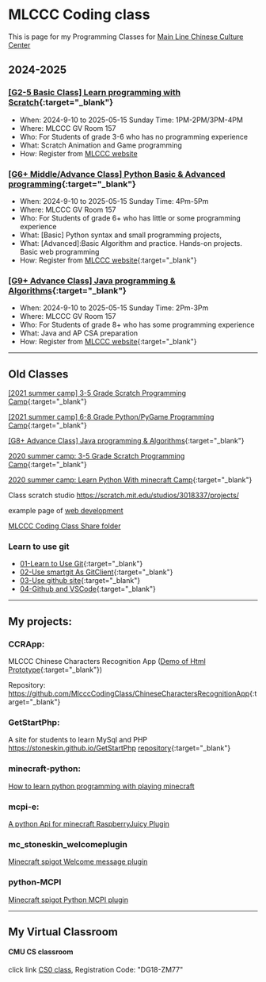 # MLCCC Coding class
 
This is page for my Programming Classes for <a target="_blank" href="http://mlccc.org">Main Line Chinese Culture Center</a>


## 2024-2025

### [[G2-5 Basic Class] Learn programming with Scratch](./Scratch/index.md){:target="_blank"}

- When: 2024-9-10 to 2025-05-15 Sunday Time: 1PM-2PM/3PM-4PM
- Where: MLCCC GV Room 157
- Who: For Students of grade 3-6 who has no programming experience
- What: Scratch Animation and Game programming
- How: Register from [MLCCC website](http://www.mlccc.org/)

### [[G6+ Middle/Advance Class] Python Basic & Advanced programming](./python/index.md){:target="_blank"}

- When: 2024-9-10 to 2025-05-15 Sunday Time: 4Pm-5Pm
- Where: MLCCC GV Room 157
- Who: For Students of grade 6+ who has little or some programming experience
- What: [Basic] Python syntax and small programming projects,  
- What: [Advanced]:Basic Algorithm and practice. Hands-on projects. Basic web programming
- How: Register from [MLCCC website](http://www.mlccc.org/){:target="_blank"}

### [[G9+ Advance Class] Java programming & Algorithms](https://stoneskin.github.io/learnJava/){:target="_blank"}

- When: 2024-9-10 to 2025-05-15 Sunday Time: 2Pm-3Pm
- Where: MLCCC GV Room 157
- Who: For Students of grade 8+ who has some programming experience
- What: Java and AP CSA preparation
- How: Register from [MLCCC website](http://www.mlccc.org/){:target="_blank"}

-----

## Old Classes

 [[2021 summer camp] 3-5 Grade Scratch Programming Camp](./SummerCamp_Scratch/index.md){:target="_blank"}

<!--
- When: 2021-6-25 to 2021-08-20 Friday 1:00PM-2:00PM
- Where: Zoom Meeting
/-->

[[2021 summer camp] 6-8 Grade Python/PyGame Programming Camp](./SummerCamp_Python_PyGame/index.md){:target="_blank"}

<!--
- When: 2021-6-25 to 2021-08-20 Friday 10:00AM-11:00AM
- Where: Zoom Meeting
-->

<!--
## MLCCC 2020 online Summer Camp Coding Classes

#### <a href="http://www.mlccc.org/MlcccV2/Forms/V2/Programs/Camp/SummerCamp.aspx"  target="_blank"> summer camp info link </a>

#### <a href="https://docs.google.com/document/d/1mQp7h046v4X_VSOHjRN2MO03S4MtN8X5Zs1uUbwksuU/edit?usp=sharing"  target="_blank"> class infomation</a>

-->


[[G8+ Advance Class] Java programming & Algorithms](./Java/index.md){:target="_blank"}

<!-- - When: 2020-9-13 to 2021-05-21 Sunday 4:00pm-4:50pm
- Where: Zoom meeting
- Who: For Students of grade 8+ who has basic programming experience, and has strong interesting on computer programming.
- What: Java Programming foundation, Data Structure and algorithms
- How: Register from [MLCCC website](http://www.mlccc.org/) -->

[2020 summer camp: 3-5 Grade Scratch Programming Camp](./SummerCamp_Scratch/index.md){:target="_blank"}

[2020 summer camp: Learn Python With minecraft Camp](./SummerCamp_Python_Minecraft/index.md){:target="_blank"}

Class scratch studio <a target="_blank"
                href="https://scratch.mit.edu/studios/3018337/projects/">https://scratch.mit.edu/studios/3018337/projects/</a>

example page of <a target="_blank" href="./samples/index.html">web development</a>

<a target="_blank" href="https://1drv.ms/u/s!Avm-0LBz8-Jhg4M4HD4vOYb3PJFYUA?e=2ZGBLU">MLCCC Coding Class Share folder</a>

### Learn to use git

- [01-Learn to Use Git](./Tools/Git.01-LearnToUseGitForVersionControl.md){:target="_blank"}
- [02-Use smartgit As GitClient](./Tools/Git.02-UserSmartGitAsGitClient.md){:target="_blank"}
- [03-Use github site](./Tools/Git.03-UseGitHubSite.md){:target="_blank"}
- [04-Github and VSCode](./python/4_Github/4.1_GithubAndVSCode.md){:target="_blank"}

------

## My projects:

### CCRApp:

MLCCC Chinese Characters Recognition App ([Demo of Html Prototype](https://stoneskin.github.io/Demo/CCRApp/login.html){:target="_blank"})

Repository:  <https://github.com/MlcccCodingClass/ChineseCharactersRecognitionApp>{:target="_blank"}
### GetStartPhp:

A site for students to learn MySql and PHP <a href="https://stoneskin.github.io/GetStartPhp/" target="_blank">https://stoneskin.github.io/GetStartPhp</a>  [repository](https://github.com/stoneskin/GetStartPhp){:target="_blank"}



### minecraft-python:

<a href="https://stoneskin.github.io/python-minecraft"  target="_blank"> How to learn python programming with playing minecraft</a>

### mcpi-e:
<a href="https://stoneskin.github.io/mcpi-e/"  target="_blank">A python Api for minecraft RaspberryJuicy Plugin</a>

### mc_stoneskin_welcomeplugin
<a href="https://stoneskin.github.io/mc_stoneskin_welcomeplugin/"  target="_blank">Minecraft spigot Welcome message plugin </a>

### python-MCPI
<a href="https://github.com/stoneskin/minecraft_python_mcpi_plugin/" target="_blank">Minecraft spigot Python MCPI  plugin </a>

------

## My Virtual Classroom

#### CMU CS classroom
<p> click link <a target="_blank" href="https://academy.cs.cmu.edu/splash">CS0 class</a>, Registration Code:
        "DG18-ZM77" </p>
